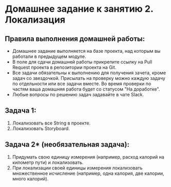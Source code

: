 # Домашнее задание к занятию 2. Локализация

## Правила выполнения домашней работы:

* Домашнее задание выполняется на базе проекта, над которым вы работали в предыдущем модуле. 
* В поле для сдачи домашней работы прикрепите ссылку на Pull Request проекта в репозитории проекта на Git.
* Все задачи обязательны к выполнению для получения зачета, кроме задач со звездочкой. Присылать на проверку можно каждую задачу по отдельности или все задачи вместе. Во время проверки по частям ваша домашняя работа будет со статусом "На доработке".
* Любые вопросы по решению задач задавайте в чате Slack.

## Задача 1:
1. Локализовать все String в проекте.
2. Локализовать Storyboard.

## Задача 2* (необязательная задача):
1. Придумать свою единицу измерения (например, расход калорий на километр пути) и локализовать.
2. При локализации своей единицы измерения локализовать множественное исчисление (например, одна калория, две калории, много калорий).
